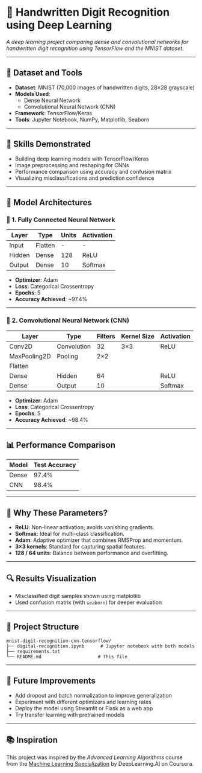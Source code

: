 # 🧠 Handwritten Digit Recognition using Deep Learning

_A deep learning project comparing dense and convolutional networks for handwritten digit recognition using TensorFlow and the MNIST dataset._

---

## 📂 Dataset and Tools

- **Dataset**: MNIST (70,000 images of handwritten digits, 28×28 grayscale)
- **Models Used**:
  - Dense Neural Network
  - Convolutional Neural Network (CNN)
- **Framework**: TensorFlow/Keras
- **Tools**: Jupyter Notebook, NumPy, Matplotlib, Seaborn

---

## 🧰 Skills Demonstrated
- Building deep learning models with TensorFlow/Keras
- Image preprocessing and reshaping for CNNs
- Performance comparison using accuracy and confusion matrix
- Visualizing misclassifications and prediction confidence

---

## 🚀 Model Architectures

### 🔷 1. Fully Connected Neural Network

| Layer   | Type    | Units | Activation |
|---------|---------|-------|------------|
| Input   | Flatten | -     | -          |
| Hidden  | Dense   | 128   | ReLU       |
| Output  | Dense   | 10    | Softmax    |

- **Optimizer**: Adam  
- **Loss**: Categorical Crossentropy  
- **Epochs**: 5  
- **Accuracy Achieved**: ~97.4%

---

### 🔶 2. Convolutional Neural Network (CNN)

| Layer       | Type        | Filters | Kernel Size | Activation |
|-------------|-------------|---------|-------------|------------|
| Conv2D      | Convolution | 32      | 3×3         | ReLU       |
| MaxPooling2D| Pooling     | 2×2     |             |            |
| Flatten     |             |         |             |            |
| Dense       | Hidden      | 64      |             | ReLU       |
| Dense       | Output      | 10      |             | Softmax    |

- **Optimizer**: Adam  
- **Loss**: Categorical Crossentropy  
- **Epochs**: 5  
- **Accuracy Achieved**: ~98.4%

---

## 📊 Performance Comparison

| Model | Test Accuracy |
|-------|---------------|
| Dense | 97.4%         |
| CNN   | 98.4%         |

---

## 📌 Why These Parameters?

- **ReLU**: Non-linear activation; avoids vanishing gradients.
- **Softmax**: Ideal for multi-class classification.
- **Adam**: Adaptive optimizer that combines RMSProp and momentum.
- **3×3 kernels**: Standard for capturing spatial features.
- **128 / 64 units**: Balance between performance and overfitting.

---

## 🔍 Results Visualization

- Misclassified digit samples shown using matplotlib
- Used confusion matrix (with `seaborn`) for deeper evaluation

---

## 📁 Project Structure

```
mnist-digit-recognition-cnn-tensorflow/
├── digital-recognition.ipynb      # Jupyter notebook with both models
├── requirements.txt     
└── README.md                     # This file
```
---

## 🚀 Future Improvements
- Add dropout and batch normalization to improve generalization
- Experiment with different optimizers and learning rates
- Deploy the model using Streamlit or Flask as a web app
- Try transfer learning with pretrained models

 ---

## 📚 Inspiration

This project was inspired by the *Advanced Learning Algorithms* course from the [Machine Learning Specialization](https://www.coursera.org/specializations/machine-learning-introduction) by DeepLearning.AI on Coursera.

